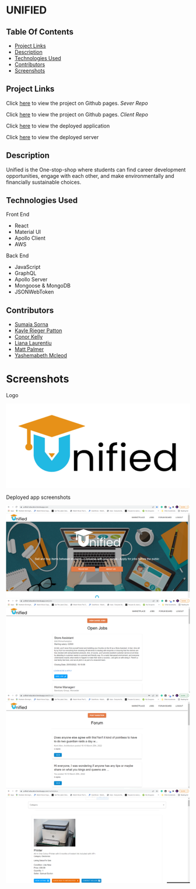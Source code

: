 # UNIFIED

## Table Of Contents
  - [Project Links](#project-links)
  - [Description](#description)
  - [Technologies Used](#technologies-used)
  - [Contributors](#contributors)
  - [Screenshots](#screenshots)
 
## Project Links

Click [here](https://github.com/conorjkelly96/unified-server) to view the project on Github pages.
_Sever Repo_

Click [here](https://github.com/conorjkelly96/unified-client) to view the project on Github pages. _Client Repo_

Click [here](https://unified-education.herokuapp.com/) to view the deployed application

Click [here](https://desolate-eyrie-52631.herokuapp.com/) to view the deployed server





## Description

Unified is the One-stop-shop where students can find career development opportunities, engage with each other, and make environmentally and financially sustainable choices.

## Technologies Used

 Front End

- React
- Material UI
- Apollo Client
- AWS

Back End

- JavaScript
- GraphQL
- Apollo Server
- Mongoose & MongoDB
- JSONWebToken

## Contributors

- [Sumaia Sorna](https://github.com/SumaiaSorna)
- [Kayle Rieger Patton](https://github.com/kayleriegerpatton)
- [Conor Kelly](https://github.com/conorjkelly96)
- [Liana Laurentiu](https://github.com/lianavaleria15)
- [Matt Palmer](https://github.com/tigerbath)
- [Yashemabeth Mcleod](https://github.com/Yashemabeth)



# Screenshots

Logo

<img src="./images/unifiedlogo.png">

Deployed app screenshots

<img src="./images/deployed-app.png">
<img src="./images/jobs-page.png">
<img src="./images/forum-page.png">
<img src="./images/market-place.png">



